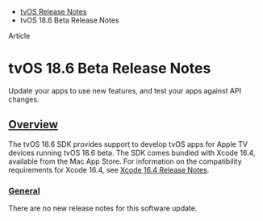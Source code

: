 - [tvOS Release Notes](https://developer.apple.com/documentation/tvos-release-notes)
- tvOS 18.6 Beta Release Notes

Article

# tvOS 18.6 Beta Release Notes

Update your apps to use new features, and test your apps against API changes.

## [Overview](https://developer.apple.com/documentation/tvos-release-notes/tvos-18_6-release-notes#Overview)

The tvOS 18.6 SDK provides support to develop tvOS apps for Apple TV devices running tvOS 18.6 beta. The SDK comes bundled with Xcode 16.4, available from the Mac App Store. For information on the compatibility requirements for Xcode 16.4, see [Xcode 16.4 Release Notes](https://developer.apple.com/documentation/Xcode-Release-Notes/xcode-16_4-release-notes).

### [General](https://developer.apple.com/documentation/tvos-release-notes/tvos-18_6-release-notes#General)

There are no new release notes for this software update.

